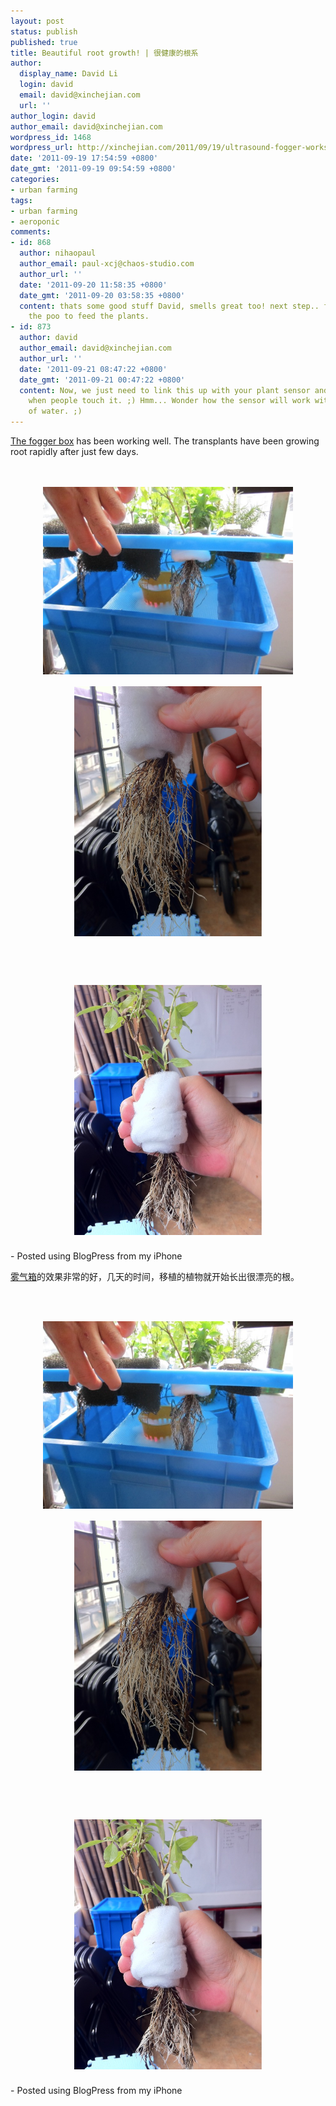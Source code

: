 ```yaml
---
layout: post
status: publish
published: true
title: Beautiful root growth! | 很健康的根系
author:
  display_name: David Li
  login: david
  email: david@xinchejian.com
  url: ''
author_login: david
author_email: david@xinchejian.com
wordpress_id: 1468
wordpress_url: http://xinchejian.com/2011/09/19/ultrasound-fogger-works/
date: '2011-09-19 17:54:59 +0800'
date_gmt: '2011-09-19 09:54:59 +0800'
categories:
- urban farming
tags:
- urban farming
- aeroponic
comments:
- id: 868
  author: nihaopaul
  author_email: paul-xcj@chaos-studio.com
  author_url: ''
  date: '2011-09-20 11:58:35 +0800'
  date_gmt: '2011-09-20 03:58:35 +0800'
  content: thats some good stuff David, smells great too! next step.. filtering out
    the poo to feed the plants.
- id: 873
  author: david
  author_email: david@xinchejian.com
  author_url: ''
  date: '2011-09-21 08:47:22 +0800'
  date_gmt: '2011-09-21 00:47:22 +0800'
  content: Now, we just need to link this up with your plant sensor and get some reaction
    when people touch it. ;) Hmm... Wonder how the sensor will work with the big tank
    of water. ;)
---
```

<p><!--:en--><a href="http://xinchejian.com/2011/09/15/ultrasonic-fogger-aeroponics/">The fogger box</a> has been working well. The transplants have been growing root rapidly after just few days.<br />
<br /><br /></p>
<p><img width="400" height="300" style="display:block; margin-left:auto; margin-right:auto;" src="/uploads/2011/09/IMG_2220.jpg" alt="IMG 2220" title="IMG_2220.JPG" border="0"/></p>
<p><center><a href='/uploads/2011/09/2FF0C230-4A27-437B-AD02-3191D6CB90063.jpg'><img width="300" height="400" src='/uploads/2011/09/2FF0C230-4A27-437B-AD02-3191D6CB90063.jpg' border='0' style='margin:5px'></a></center><br /><br /><br /></p>
<p><center><a href='/uploads/2011/09/E645378E-5AC0-4ED1-AF74-87527C152F642.jpg'><img width="300" height="400" src='/uploads/2011/09/E645378E-5AC0-4ED1-AF74-87527C152F642.jpg' border='0' style='margin:5px'></a></center><br />- Posted using BlogPress from my iPhone<br /><!--:--><!--:zh--></p>
<p><a href="http://xinchejian.com/2011/09/15/ultrasonic-fogger-aeroponics/">雾气箱</a>的效果非常的好，几天的时间，移植的植物就开始长出很漂亮的根。</p>
<p><br /><br /></p>
<p><img width="400" height="300" style="display:block; margin-left:auto; margin-right:auto;" src="/uploads/2011/09/IMG_2220.jpg" alt="IMG 2220" title="IMG_2220.JPG" border="0"/></p>
<p><center><a href='/uploads/2011/09/2FF0C230-4A27-437B-AD02-3191D6CB90063.jpg'><img width="300" height="400" src='/uploads/2011/09/2FF0C230-4A27-437B-AD02-3191D6CB90063.jpg' border='0' style='margin:5px'></a></center><br /><br /><br /></p>
<p><center><a href='/uploads/2011/09/E645378E-5AC0-4ED1-AF74-87527C152F642.jpg'><img width="300" height="400" src='/uploads/2011/09/E645378E-5AC0-4ED1-AF74-87527C152F642.jpg' border='0' style='margin:5px'></a></center><br />- Posted using BlogPress from my iPhone<br /><!--:--></p>
